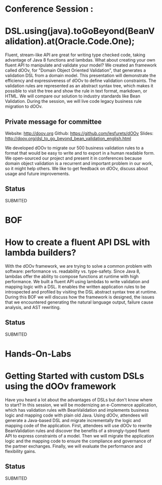 
# Conference Session :

# DSL.using(java).toGoBeyond(BeanValidation).at(Oracle.Code.One);

Fluent, stream-like API are great for writing type checked code, taking
advantage of Java 8 functions and lambdas. What about creating your own
fluent API to manipulate and validate your model? We created an framework
called dOOv, for "Domain Object Oriented Validation",
that generates a validation DSL from a domain model. This
presentation will demonstrate the efficiency and expressiveness of dOOv to
define validation constraints. The validation rules are represented as an
abstract syntax tree, which makes it possible to visit the tree and show the
rule in text format, markdown, or HTML. We will compare our solution to
industry standards like Bean Validation. During the session, we will live code
legacy business rule migration to dOOv.

## Private message for committee

Website: http://doov.org
Github: https://github.com/lesfurets/dOOv
Slides: http://doov.org/dsl_to_go_beyond_bean_validation_english.html

We developed dOOv to migrate our 500 business validation rules to a format that
would be easy to write and to export in a human readable form. We open-sourced
our project and present it in conferences because domain object validation is a
recurrent and important problem in our work, so it might help others. We like
to get feedback on dOOv, discuss about usage and future improvements.

## Status

SUBMITED

# BOF

# How to create a fluent API DSL with lambda builders? 

With the dOOv framework, we are trying to solve a common problem with software: 
performance vs. readability vs. type-safety. Since Java 8, lambdas offer the 
ability to compose functions at runtime with high performance. We built a 
fluent API using lambdas to write validation and mapping logic with a DSL. It 
enables the written application rules to be introspected and profiled by 
visiting the DSL abstract syntax tree at runtime. During this BOF we will 
discuss how the framework is designed, the issues that we encountered 
generating the natural language output, failure cause analysis, and AST 
rewriting.

## Status 

SUBMITED

# Hands-On-Labs

# Getting Started with custom DSLs using the dOOv framework

Have you heard a lot about the advantages of DSLs but don't know where to 
start? In this session, we will be modernizing an e-Commerce application,
which has validation rules with BeanValidation and implements 
business logic and mapping code with plain old Java. Using dOOv, 
attendees will generate a Java-based DSL and migrate incrementally the 
logic and mapping code of the application. First, attendees will use 
dOOv to rewrite BeanValidation rules and discover the benefits of a 
strongly-typed fluent API to express constraints of a model.
Then we will migrate the application logic and the mapping code to ensure 
the compliance and governance of the partner exchanges. Finally, we will 
evaluate the performance and flexibility gains.

## Status

SUBMITED
